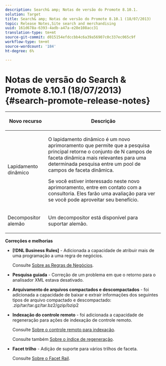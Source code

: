 ```yaml
---
description: Search& amp; Notas de versão do Promote 8.10.1.
solution: Target
title: Search& amp; Notas de versão do Promote 8.10.1 (18/07/2013)
topic: Release Notes,Site search and merchandising
uuid: 161d678a-6393-4adb-a47a-e28e108acc31
translation-type: tm+mt
source-git-commit: d015154efdccbb4c6a39a56907c0c337ec065c9f
workflow-type: tm+mt
source-wordcount: '184'
ht-degree: 6%

---
```



# Notas de versão do Search &amp; Promote 8.10.1 (18/07/2013){#search-promote-release-notes}

<table> 
 <thead> 
  <tr> 
   <th colname="col1" class="entry"> <p>Novo recurso </p> </th> 
   <th colname="col2" class="entry"> <p>Descrição </p> </th> 
  </tr> 
 </thead>
 <tbody> 
  <tr> 
   <td colname="col1"> <p>Lapidamento dinâmico </p> </td> 
   <td colname="col2"> <p> O lapidamento dinâmico é um novo aprimoramento que permite que a pesquisa principal retorne o conjunto de N campos de faceta dinâmica mais relevantes para uma determinada pesquisa entre um pool de campos de faceta dinâmica. </p> <p> Se você estiver interessado neste novo aprimoramento, entre em contato com a consultoria. Eles farão uma avaliação para ver se você pode aproveitar seu benefício. </p> </td> 
  </tr> 
  <tr> 
   <td colname="col1"> <p>Decompositor alemão </p> </td> 
   <td colname="col2"> <p> Um decompositor está disponível para suportar alemão. </p> </td> 
  </tr> 
 </tbody> 
</table>

**Correções e melhorias**

* **[!DNL Business Rules]** - Adicionada a capacidade de atribuir mais de uma programação a uma regra de negócios.

   Consulte [Sobre as Regras de Negócios](../c-about-rules-menu/c-about-business-rules.md#concept_2A93D76216754D3D8412CDEA00BD26BD).

* **Pesquisa guiada**  - Correção de um problema em que o retorno para o analisador XML estava desativado.
* **Arquivamento de arquivos compactados e descompactados**  - foi adicionada a capacidade de baixar e extrair informações dos seguintes tipos de arquivo compactado e descompactado: .zip/tar/tar.gz/tar.bz2/gzip/bzip2
* **Indexação do controle remoto**  - foi adicionada a capacidade de regeneração para ações de indexação de controle remoto.

   Consulte [Sobre o controle remoto para indexação](../c-about-index-menu/c-about-remote-control-for-indexing.md#concept_C79B322190E84106A434E5C6D4A4118F).

   Consulte também [Sobre o índice de regeneração](../c-about-index-menu/c-about-regenerate-index.md#concept_6CBE6B8D18EF47D293091CBA542245FA).

* **Facet trilho**  - Adição de suporte para vários trilhos de faceta.

   Consulte [Sobre o Facet Rail](../c-about-design-menu/c-about-facet-rails.md#concept_1FDC8BCDFFC84A0889DA670F63D5F6DB).

